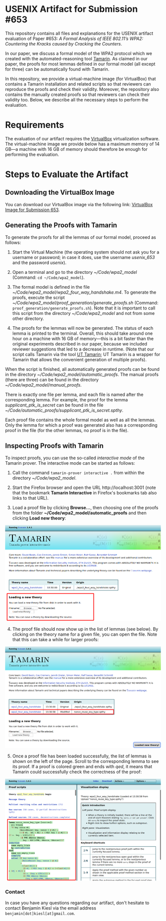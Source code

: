 # USENIX Artifact for Submission #653

This repository contains all files and explanations for the USENIX artifact evaluation of Paper #653: *A Formal Analysis of IEEE 802.11’s WPA2: Countering the Kracks caused by Cracking the Counters*.

In our paper, we discuss a formal model of the WPA2 protocol which we created with the automated-reasoning tool [Tamarin](https://tamarin-prover.github.io/). As claimed in our paper, the proofs for most lemmas defined in our formal model (all except for three) can be automatically found with Tamarin. 

In this repository, we provide a virtual-machine image (for VirtualBox) that contains a Tamarin installation and related scripts so that reviewers can reproduce the proofs and check their validity. Moreover, the repository also contains the manually created proofs so that reviewers can check their validity too. Below, we describe all the necessary steps to perform the evaluation.

# Requirements

The evaluation of our artifact requires the [VirtualBox](https://www.virtualbox.org/) virtualization software. The virtual-machine image we provide below has a maximum memory of 14 GB—a machine with 16 GB of memory should therefore be enough for performing the evaluation.

# Steps to Evaluate the Artifact

## Downloading the VirtualBox Image

You can download our VirtualBox image via the following link: [VirtualBox Image for Submission 653](https://dl.cispa.saarland/s/m7KQ3GdQ9E4jNry/download).

## Generating the Proofs with Tamarin

To generate the proofs for all the lemmas of our formal model, proceed as follows:

1. Start the Virtual Machine (the operating system should not ask you for a username or password; in case it does, use the username *usenix_653* and the password *usenix*).

2. Open a terminal and go to the directory *~/Code/wpa2_model* (Command: `cd ~/Code/wpa2_model`).

3. The formal model is defined in the file *~/Code/wpa2_model/wpa2_four_way_handshake.m4*. To generate the proofs, execute the script *~/Code/wpa2_model/proof_generation/generate_proofs.sh* (Command: `proof_generation/generate_proofs.sh`). Note that it is important to call this script from the directory *~/Code/wpa2_model* and not from some other directory.

4. The proofs for the lemmas will now be generated. The status of each lemma is printed to the terminal. Overall, this should take around one hour on a machine with 16 GB of memory—this is a bit faster than the original experiments described in our paper, because we included reviewer suggestions that led to a decrease in runtime. (Note that our script calls Tamarin via the tool [UT Tamarin](https://github.com/benjaminkiesl/ut_tamarin); UT Tamarin is a wrapper for Tamarin that allows the convenient generation of multiple proofs).

When the script is finished, all automatically generated proofs can be found in the directory *~/Code/wpa2_model/automatic_proofs*. The manual proofs (there are three) can be found in the directory *~/Code/wpa2_model/manual_proofs*. 

There is exactly one file per lemma, and each file is named after the corresponding lemma. For example, the proof for the lemma *supplicant_ptk_is_secret* can be found in the file *~/Code/automatic_proofs/supplicant_ptk_is_secret.spthy*.

Each proof file contains the whole formal model as well as all the lemmas. Only the lemma for which a proof was generated also has a corresponding proof in the file (for the other lemmas, no proof is in the file).

## Inspecting Proofs with Tamarin

To inspect proofs, you can use the so-called *interactive mode* of the Tamarin prover. The interactive mode can be started as follows:

1. Call the command `tamarin-prover interactive .` from within the directory *~/Code/wpa2_model*.

2. Start the Firefox browser and open the URL http://localhost:3001 (note that the bookmark **Tamarin Interactive** in Firefox's bookmarks tab also links to that URL).

3. Load a proof file by clicking **Browse...**, then choosing one of the proofs from the folder **~/Code/wpa2_model/automatic_proofs** and then clicking **Load new theory**:

![Load a Proof File](images/load_theory.png)

4. The proof file should now show up in the list of lemmas (see below). By clicking on the theory name for a given file, you can open the file. Note that this can take a while for larger proofs:

![Open a Proof File](images/open_theory.png)

5. Once a proof file has been loaded successfully, the list of lemmas is shown on the left of the page. Scroll to the corresponding lemma to see its proof. If a proof is colored green and ends with *qed*, it means that Tamarin could successfully check the correctness of the proof:

![Inspect a Proof](images/proof_inspection.png)

### Contact

In case you have any questions regarding our artifact, don't hesitate to contact Benjamin Kiesl via the email address `benjamin[dot]kiesl[at]gmail.com`.
